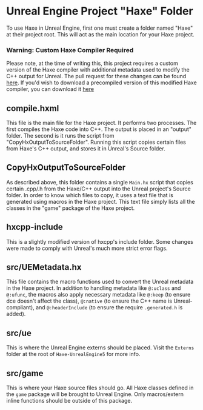 # Unreal Engine Project "Haxe" Folder

To use Haxe in Unreal Engine, first one must create a folder named "Haxe" at their project root. This will act as the main location for your Haxe project.

### Warning: Custom Haxe Compiler Required

Please note, at the time of writing this, this project requires a custom version of the Haxe compiler with additional metadata used to modify the C++ output for Unreal. The pull request for these changes can be found [here](https://github.com/HaxeFoundation/haxe/pull/10790). If you'd wish to download a precompiled version of this modified Haxe compiler, you can download it [here](https://github.com/RobertBorghese/haxe/releases/)

## compile.hxml

This file is the main file for the Haxe project. It performs two processes. The first compiles the Haxe code into C++. The output is placed in an "output" folder. The second is it runs the script from "CopyHxOutputToSourceFolder". Running this script copies certain files from Haxe's C++ output, and stores it in Unreal's Source folder.

## CopyHxOutputToSourceFolder

As described above, this folder contains a single `Main.hx` script that copies certain .cpp/.h from the Haxe/C++ output into the Unreal project's Source folder. In order to know which files to copy, it uses a text file that is generated using macros in the Haxe project. This text file simply lists all the classes in the "game" package of the Haxe project.

## hxcpp-include

This is a slightly modified version of hxcpp's include folder. Some changes were made to comply with Unreal's much more strict error flags.

## src/UEMetadata.hx

This file contains the macro functions used to convert the Unreal metadata in the Haxe project. In addition to handling metadata like `@:uclass` and `@:ufunc`, the macros also apply necessary metadata like `@:keep` (to ensure dce doesn't affect the class), `@:native` (to ensure the C++ name is Unreal-compliant), and `@:headerInclude` (to ensure the require `.generated.h` is added).

## src/ue

This is where the Unreal Engine externs should be placed. Visit the `Externs` folder at the root of `Haxe-UnrealEngine5` for more info.

## src/game

This is where your Haxe source files should go. All Haxe classes defined in the `game` package will be brought to Unreal Engine. Only macros/extern inline functions should be outside of this package.
